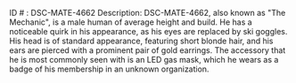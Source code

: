ID # : DSC-MATE-4662
Description: DSC-MATE-4662, also known as "The Mechanic", is a male human of average height and build. He has a noticeable quirk in his appearance, as his eyes are replaced by ski goggles. His head is of standard appearance, featuring short blonde hair, and his ears are pierced with a prominent pair of gold earrings. The accessory that he is most commonly seen with is an LED gas mask, which he wears as a badge of his membership in an unknown organization.